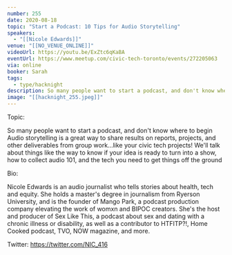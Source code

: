 ```yaml
---
number: 255
date: 2020-08-18
topic: "Start a Podcast: 10 Tips for Audio Storytelling"
speakers:
  - "[[Nicole Edwards]]"
venue: "[[NO_VENUE_ONLINE]]"
videoUrl: https://youtu.be/ExZtc6qKaBA
eventUrl: https://www.meetup.com/civic-tech-toronto/events/272205063
via: online
booker: Sarah
tags:
  - type/hacknight
description: So many people want to start a podcast, and don't know where to begin Audio storytelling is a great way to share results on reports, projects, and other deliverables from group work...like your civic tech projects! We'll talk about things like the way to know if your idea is ready to turn into a show, how to collect audio 101, and the tech you need to get things off the ground
image: "[[hacknight_255.jpeg]]"
---
```


Topic:

So many people want to start a podcast, and don't know where to begin Audio storytelling is a great way to share results on reports, projects, and other deliverables from group work...like your civic tech projects! We'll talk about things like the way to know if your idea is ready to turn into a show, how to collect audio 101, and the tech you need to get things off the ground

Bio:

Nicole Edwards is an audio journalist who tells stories about health, tech and equity. She holds a master's degree in journalism from Ryerson University, and is the founder of Mango Park, a podcast production company elevating the work of womxn and BIPOC creators. She's the host and producer of Sex Like This, a podcast about sex and dating with a chronic illness or disability, as well as a contributor to HTFITP?!, Home Cooked podcast, TVO, NOW magazine, and more.

Twitter: https://twitter.com/NIC_416
